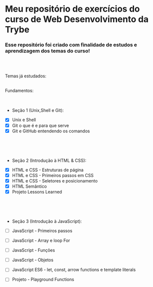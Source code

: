 # Meu repositório de exercícios do curso de Web Desenvolvimento da Trybe


### Esse repositório foi criado com finalidade de estudos e aprendizagem dos temas do curso!
<br>
<br>

Temas já estudados:
<br>
<br>
  
Fundamentos:
<br>
<br>
<br>

- Seção 1 (Unix,Shell e Git):
- [x] Unix e Shell
- [x] Git o que é e para que serve
- [x] Git e GitHub entendendo os comandos
<br>
<br>
<br>

- Seção 2 (Introdução à HTML & CSS):
- [x] HTML e CSS - Estruturas de página
- [x] HTML e CSS - Primeiros passos em CSS
- [x] HTML e CSS - Seletores e posicionamento
- [x] HTML Semântico
- [x] Projeto Lessons Learned

<br>
<br>
<br>

- Seção 3 (Introdução à JavaScript): 
- [ ] JavaScript - Primeiros passos
- [ ] JavaScript - Array e loop For
- [ ] JavaScript - Funções
- [ ] JavaScript - Objetos
- [ ] JavaScript ES6 - let, const, arrow functions e template literals
- [ ] Projeto - Playground Functions
 
